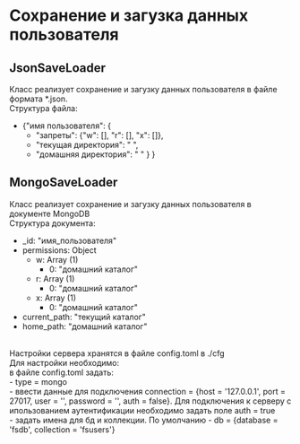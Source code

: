 # Сохранение и загузка данных пользователя
## JsonSaveLoader
Класс реализует сохранение и загузку данных пользователя в файле формата *.json.<br/>
Структура файла:
- {"имя пользователя": {
    - "запреты": {"w": [], "r": [], "x": []},
    - "текущая директория": " ",
    - "домашняя директория": " "
   }
}
## MongoSaveLoader
Класс реализует сохранение и загузку данных пользователя в документе MongoDB<br/>
Структура документа:
- _id: "имя_пользователя"
- permissions: Object
    - w: Array (1)
      - 0: "домашний каталог"
    - r: Array (1)
      - 0: "домашний каталог"
    - x: Array (1)
      - 0: "домашний каталог"
- current_path: "текущий каталог"
- home_path: "домашний каталог"
<br/>
Настройки сервера хранятся в файле config.toml в ./cfg<br/>
Для настройки необходимо: <br/>
в файле config.toml задать:<br/>
- type = mongo <br/>
- ввести данные для подключения connection = {host = '127.0.0.1', port = 27017, user = '', password = '', auth = false}. Для подключения к серверу с ипользованием аутентификации необходимо задать поле auth = true<br/>
- задать имена для бд и коллекции. По умолчанию - db = {database = 'fsdb', collection = 'fsusers'}
